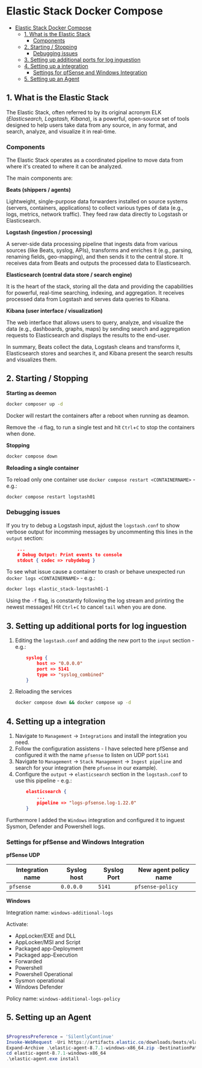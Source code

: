 # Elastic Stack Docker Compose

- [Elastic Stack Docker Compose](#elastic-stack-docker-compose)
  - [1. What is the Elastic Stack](#1-what-is-the-elastic-stack)
    - [Components](#components)
  - [2. Starting / Stopping](#2-starting--stopping)
    - [Debugging issues](#debugging-issues)
  - [3. Setting up additional ports for log inguestion](#3-setting-up-additional-ports-for-log-inguestion)
  - [4. Setting up a integration](#4-setting-up-a-integration)
    - [Settings for pfSense and Windows Integration](#settings-for-pfsense-and-windows-integration)
  - [5. Setting up an Agent](#5-setting-up-an-agent)


## 1. What is the Elastic Stack

The Elastic Stack, often referred to by its original acronym ELK (*Elasticsearch, Logstash, Kibana*), is a powerful, open-source set of tools designed to help users take data from any source, in any format, and search, analyze, and visualize it in real-time. 

### Components

The Elastic Stack operates as a coordinated pipeline to move data from where it's created to where it can be analyzed. 

The main components are:

**Beats (shippers / agents)**

Lightweight, single-purpose data forwarders installed on source systems (servers, containers, applications) to collect various types of data (e.g., logs, metrics, network traffic). They feed raw data directly to Logstash or Elasticsearch.

**Logstash (ingestion / processing)** 

A server-side data processing pipeline that ingests data from various sources (like Beats, syslog, APIs), transforms and enriches it (e.g., parsing, renaming fields, geo-mapping), and then sends it to the central store.	It receives data from Beats and outputs the processed data to Elasticsearch.

**Elasticsearch (central data store / search engine)**

It is the heart of the stack, storing all the data and providing the capabilities for powerful, real-time searching, indexing, and aggregation.	It receives processed data from Logstash and serves data queries to Kibana.

**Kibana (user interface / visualization)**

The web interface that allows users to query, analyze, and visualize the data (e.g., dashboards, graphs, maps) by sending search and aggregation requests to Elasticsearch and displays the results to the end-user.

In summary, Beats collect the data, Logstash cleans and transforms it, Elasticsearch stores and searches it, and Kibana present the search results and visualizes them.

## 2. Starting / Stopping

**Starting as deemon**

```bash
docker composer up -d
```

Docker will restart the containers after a reboot when running as deamon. 

Remove the `-d` flag, to run a single test and hit `Ctrl`+`C` to stop the containers when done.

**Stopping**

```bash
docker compose down
```

**Reloading a single container**

To reload only one container use `docker compose restart <CONTAINERNAME>` - e.g.:

```bash
docker compose restart logstash01
```

### Debugging issues

If you try to debug a Logstash input, ajdust the `logstash.conf` to show verbose output for incomming messages by uncommenting this lines in the `output` section:

```json
    ...
    # Debug Output: Print events to console
    stdout { codec => rubydebug }
```

To see what issue cause a container to crash or behave unexpected run `docker logs <CONTAINERNAME>` - e.g.:

```bash
docker logs elastic_stack-logstash01-1
```

Using the `-f` flag, is constantly following the log stream and printing the newest messages! Hit `Ctrl`+`C` to cancel `tail` when you are done.

## 3. Setting up additional ports for log inguestion

 1. Editing the `logstash.conf` and adding the new port to the `input` section - e.g.:  
    ```json
        syslog {
            host => "0.0.0.0"
            port => 5141
            type => "syslog_combined" 
        }
    ```

 2. Reloading the services  
    ```bash
    docker compose down && docker compose up -d
    ```

## 4. Setting up a integration

 1. Navigate to `Management` -> `Integrations` and install the integration you need.
 2. Follow the configuration assistens - I have selected here pfSense and configured it with the name `pfsense` to listen on UDP port `5141`
 3. Navigate to `Management` -> `Stack Management` -> `Ingest pipeline` and search for your integration (here `pfsense` in our example).
 4. Configure the `output` -> `elasticsearch` section in the `logstash.conf` to use this pipeline - e.g.:  
    ```json
        elasticsearch {
            ...
            pipeline => "logs-pfsense.log-1.22.0" 
        }
    ```

Furthermore I added the `Windows` integration and configured it to inguest Sysmon, Defender and Powershell logs.

### Settings for pfSense and Windows Integration

**pfSense UDP**

| Integration name | Syslog host | Syslog Port | New agent policy name |
|------------------|-------------|-------------|-----------------------|
| `pfsense`        | `0.0.0.0`   | `5141`      | `pfsense-policy`      |

**Windows**

Integration name: `windows-additional-logs`

Activate:

 - AppLocker/EXE and DLL
 - AppLocker/MSI and Script
 - Packaged app-Deployment
 - Packaged app-Execution
 - Forwarded
 - Powershell
 - Powershell Operational
 - Sysmon operational
 - Windows Defender

Policy name: `windows-additional-logs-policy`

## 5. Setting up an Agent 

```powershell

$ProgressPreference = 'SilentlyContinue'
Invoke-WebRequest -Uri https://artifacts.elastic.co/downloads/beats/elastic-agent/elastic-agent-8.7.1-windows-x86_64.zip -OutFile elastic-agent-8.7.1-windows-x86_64.zip
Expand-Archive .\elastic-agent-8.7.1-windows-x86_64.zip -DestinationPath .
cd elastic-agent-8.7.1-windows-x86_64
.\elastic-agent.exe install
```